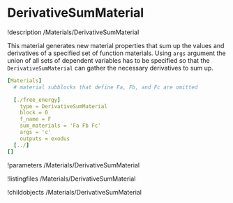 
# DerivativeSumMaterial
!description /Materials/DerivativeSumMaterial

This material generates new material properties that sum up the values and derivatives of a specified set of function materials. Using `args` argument the union of all sets of dependent variables has to be specified so that the `DerivativeSumMaterial` can gather the necessary derivatives to sum up.

```yaml
[Materials]
  # material subblocks that define Fa, Fb, and Fc are omitted

  [./free_energy]
    type = DerivativeSumMaterial
    block = 0
    f_name = F
    sum_materials = 'Fa Fb Fc'
    args = 'c'
    outputs = exodus
  [../]
[]
```

!parameters /Materials/DerivativeSumMaterial

!listingfiles /Materials/DerivativeSumMaterial

!childobjects /Materials/DerivativeSumMaterial
